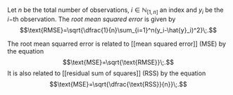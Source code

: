 Let $n$ be the total number of observations, $i\in\mathbb{N}_{[1, n]}$ an index  and $y_i$ be the $i-$th observation. The *root mean squared error* is given by
$$\text{RMSE}=\sqrt{\dfrac{1}{n}\sum_{i=1}^n(y_i-\hat{y}_i)^2}\;.$$

The root mean squarred error is related to [[mean squared error]] (MSE) by the equation
$$\text{MSE}=\sqrt{\text{RMSE}}\;.$$
It is also related to [[residual sum of squares]] (RSS) by the equation
$$\text{MSE}=\sqrt{\dfrac{\text{RSS}}{n}}\;.$$